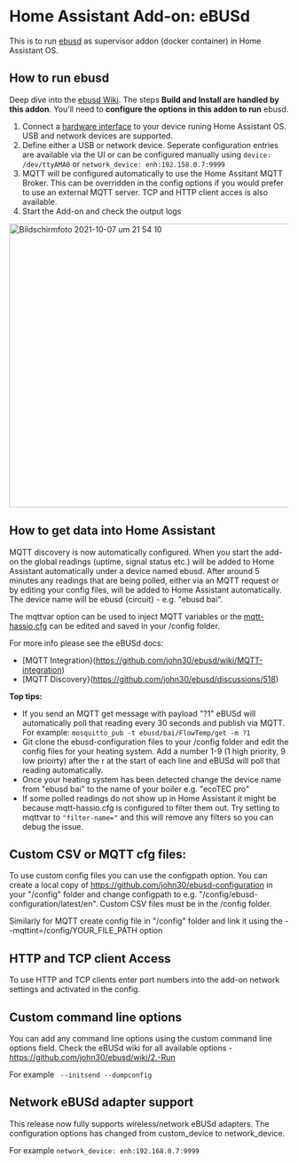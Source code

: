 # Home Assistant Add-on: eBUSd

This is to run [ebusd](http://ebusd.eu) as supervisor addon (docker container) in Home Assistant OS.

## How to run ebusd

Deep dive into the [ebusd Wiki](https://github.com/john30/ebusd/wiki).
The steps **Build and Install are handled by this addon**. You'll need to **configure the options in this addon to run** ebusd.

1. Connect a [hardware interface](https://github.com/john30/ebusd/wiki/6.-Hardware) to your device runing Home Assistant OS. USB and network devices are supported.
2. Define either a USB or network device.  Seperate configuration entries are available via the UI or can be configured manually using ```device: /dev/ttyAMA0``` or ```network_device: enh:192.158.0.7:9999```
3. MQTT will be configured automatically to use the Home Assitant MQTT Broker.  This can be overridden in the config options if you would prefer to use an external MQTT server.  TCP and HTTP client acces is also available.
4. Start the Add-on and check the output logs
  <img width="512" alt="Bildschirmfoto 2021-10-07 um 21 54 10" src="https://user-images.githubusercontent.com/1786188/136459050-16ab7c10-0fe0-40ff-b20d-b6eb1730630d.png">


## How to get data into Home Assistant

MQTT discovery is now automatically configured.  When you start the add-on the global readings (uptime, signal status etc.) will be added to Home Assistant automatically under a device named ebusd.  After around 5 minutes any readings that are being polled, either via an MQTT request or by editing your config files, will be added to Home Assistant automatically.  The device name will be ebusd {circuit} - e.g. "ebusd bai".

The mqttvar option can be used to inject MQTT variables or the [mqtt-hassio.cfg](https://github.com/john30/ebusd/blob/master/contrib/etc/ebusd/mqtt-hassio.cfg) can be edited and saved in your /config folder.

For more info please see the eBUSd docs:
 - [MQTT Integration}(https://github.com/john30/ebusd/wiki/MQTT-integration)
 - [MQTT Discovery}(https://github.com/john30/ebusd/discussions/518)

**Top tips:** 

- If you send an MQTT get message with payload "?1" eBUSd will automatically poll that reading every 30 seconds and publish via MQTT. For example: ```mosquitto_pub -t ebusd/bai/FlowTemp/get -m ?1```
- Git clone the ebusd-configuration files to your /config folder and edit the config files for your heating system.  Add a number 1-9 (1 high priority, 9 low prioirty) after the r at the start of each line and eBUSd will poll that reading automatically.
- Once your heating system has been detected change the device name from "ebusd bai" to the name of your boiler e.g. "ecoTEC pro"
- If some polled readings do not show up in Home Assistant it might be because mqtt-hassio.cfg is configured to filter them out.  Try setting to mqttvar to ```"filter-name="``` and this will remove any filters so you can debug the issue.

## Custom CSV or MQTT cfg files:

To use custom config files you can use the configpath option. You can create a local copy of https://github.com/john30/ebusd-configuration in your "/config" folder and change configpath to e.g. "/config/ebusd-configuration/latest/en".  Custom CSV files must be in the /config folder.

Similarly for MQTT create config file in "/config" folder and link it using the --mqttint=/config/YOUR_FILE_PATH option

## HTTP and TCP client Access

To use HTTP and TCP clients enter port numbers into the add-on network settings and activated in the config.

## Custom command line options

You can add any command line options using the custom command line options field.  Check the eBUSd wiki for all available options - https://github.com/john30/ebusd/wiki/2.-Run

For example ``` --initsend --dumpconfig```

## Network eBUSd adapter support

This release now fully supports wireless/network eBUSd adapters.  The configuration options has changed from custom_device to network_device.

For example ```network_device: enh:192.168.0.7:9999```

